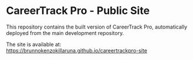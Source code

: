 # CareerTrack Pro - Public Site

This repository contains the built version of CareerTrack Pro, automatically deployed from the main development repository.

The site is available at: https://brunnokenzokillaruna.github.io/careertrackpro-site